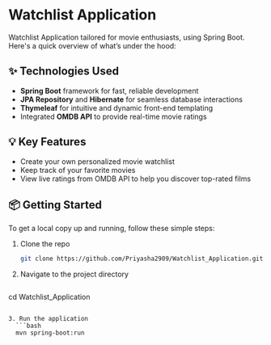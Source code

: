 # Watchlist Application

Watchlist Application tailored for movie enthusiasts, using Spring Boot. Here's a quick overview of what’s under the hood:

## ✨ Technologies Used
- **Spring Boot** framework for fast, reliable development
- **JPA Repository** and **Hibernate** for seamless database interactions
- **Thymeleaf** for intuitive and dynamic front-end templating
- Integrated **OMDB API** to provide real-time movie ratings

## 💡 Key Features
- Create your own personalized movie watchlist
- Keep track of your favorite movies
- View live ratings from OMDB API to help you discover top-rated films

## 📦 Getting Started
To get a local copy up and running, follow these simple steps:

1. Clone the repo
   ```bash
   git clone https://github.com/Priyasha2909/Watchlist_Application.git
   ```

2. Navigate to the project directory
   ```bash
  cd Watchlist_Application
  ```

 3. Run the application
    ```bash
    mvn spring-boot:run


 
